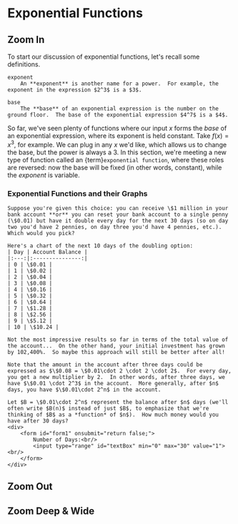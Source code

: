 # Exponential Functions

## Zoom In
To start our discussion of exponential functions, let's recall some definitions.
```{glossary}
exponent
    An **exponent** is another name for a power.  For example, the exponent in the expression $2^3$ is a $3$.

base
    The **base** of an exponential expression is the number on the ground floor.  The base of the exponential expression $4^7$ is a $4$.
```

So far, we've seen plenty of functions where our input $x$ forms the *base* of an exponential expression, where its exponent is held constant.  Take $f(x) = x^3$, for example.  We can plug in any $x$ we'd like, which allows us to change the base, but the power is always a 3.  In this section, we're meeting a new type of function called an {term}`exponential function`, where these roles are reversed: now the base will be fixed (in other words, constant), while the *exponent* is variable.

### Exponential Functions and their Graphs

```{prf:example}
Suppose you're given this choice: you can receive \$1 million in your bank account **or** you can reset your bank account to a single penny (\$0.01) but have it double every day for the next 30 days (so on day two you'd have 2 pennies, on day three you'd have 4 pennies, etc.).  Which would you pick?

Here's a chart of the next 10 days of the doubling option:
| Day | Account Balance |
|:---:|:---------------:|
| 0 | \$0.01 |
| 1 | \$0.02 |
| 2 | \$0.04 |
| 3 | \$0.08 |
| 4 | \$0.16 |
| 5 | \$0.32 |
| 6 | \$0.64 |
| 7 | \$1.28 |
| 8 | \$2.56 |
| 9 | \$5.12 |
| 10 | \$10.24 |

Not the most impressive results so far in terms of the total value of the account...  On the other hand, your initial investment has grown by 102,400%.  So maybe this approach will still be better after all!

Note that the amount in the account after three days could be expressed as $\$0.08 = \$0.01\cdot 2 \cdot 2 \cdot 2$.  For every day, you get a new multiplier by 2.  In other words, after three days, we have $\$0.01 \cdot 2^3$ in the account.  More generally, after $n$ days, you have $\$0.01\cdot 2^n$ in the account.

Let $B = \$0.01\cdot 2^n$ represent the balance after $n$ days (we'll often write $B(n)$ instead of just $B$, to emphasize that we're thinking of $B$ as a *function* of $n$).  How much money would you have after 30 days?
<div>
    <form id="form1" onsubmit="return false;">
        Number of Days:<br/>
        <input type="range" id="textBox" min="0" max="30" value="1"><br/>
    </form>
</div>
```
<div id="test">
</div>


## Zoom Out

## Zoom Deep & Wide

<script src="../../../_static/1-exponential-functions.js">// handles events
</script>